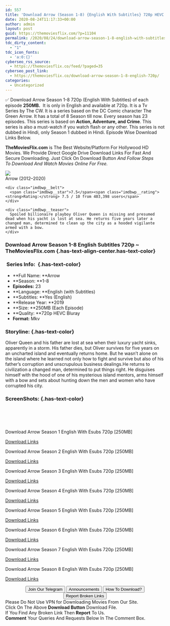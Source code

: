 ```yaml
---
id: 557
title: 'Download Arrow (Season 1-8) {English With Subtitles} 720p HEVC Bluray [250MB]'
date: 2020-08-24T11:17:33+00:00
author: admin
layout: post
guid: https://themoviesflix.com/?p=11104
permalink: /2020/08/24/download-arrow-season-1-8-english-with-subtitles-720p-hevc-bluray-250mb/
tdc_dirty_content:
  - "1"
tdc_icon_fonts:
  - 'a:0:{}'
cyberseo_rss_source:
  - https://themoviesflix.co/feed/?paged=35
cyberseo_post_link:
  - https://themoviesflix.co/download-arrow-season-1-8-english-720p/
categories:
  - Uncategorized
---
```

✅ Download Arrow Season 1-8&nbsp;720p&nbsp;(English With Subtitles) of each episode&nbsp;**250MB.**&nbsp; It is only in&nbsp;English&nbsp;and available at&nbsp;720p. It is a&nbsp;Tv Series&nbsp;by&nbsp;The CW. It is a&nbsp;series&nbsp;based on the DC Comic character The Green Arrow. It has a total of 8 Season till now. Every season has 23 episodes. This series is based on&nbsp;**Action, Adventure, and Crime**. This series is also a must-watch if you watch flash or any other. This series is not dubbed in Hindi, only Season 1 dubbed in Hindi. Episode Wise Download Links Below.

**TheMoviesFlix.com**&nbsp;is The Best Website/Platform For Hollywood HD Movies. We Provide Direct Google Drive Download Links For Fast And Secure Downloading. Just Click On Download Button&nbsp;_And Follow Steps To&nbsp;Download And Watch Movies Online For Free._

<div class="imdbwp imdbwp--movie dark">
  <div class="imdbwp__thumb">
    <a class="imdbwp__link" target="_blank" title="Arrow" href="https://www.imdb.com/title/tt2193021/" rel="nofollow noopener noreferrer"><img class="imdbwp__img" src="https://m.media-amazon.com/images/M/MV5BMTI0NTMwMDgtYTMzZC00YmJhLTg4NzMtMTc1NjI4MWY4NmQ4XkEyXkFqcGdeQXVyNTY3MTYzOTA@._V1_SX300.jpg" /></a>
  </div>
  
  <div class="imdbwp__content">
    <div class="imdbwp__header">
      <span class="imdbwp__title">Arrow</span> (2012–2020)
    </div>
    
    <div class="imdbwp__belt">
      <span class="imdbwp__star">7.5</span><span class="imdbwp__rating"><strong>Rating:</strong> 7.5 / 10 from 403,398 users</span>
    </div>
    
    <div class="imdbwp__teaser">
      Spoiled billionaire playboy Oliver Queen is missing and presumed dead when his yacht is lost at sea. He returns five years later a changed man, determined to clean up the city as a hooded vigilante armed with a bow.
    </div>
  </div>
</div>

### Download Arrow Season 1-8 English Subtitles 720p ~ TheMoviesFlix.com {.has-text-align-center.has-text-color}

### &nbsp;Series Info:&nbsp; {.has-text-color}

  * **Full Name:&nbsp;**Arrow
  * **Season:&nbsp;**1-8
  * **Episodes:**&nbsp;23
  * **Language:&nbsp;**English (with Subtitles)
  * **Subtitles:&nbsp;**Yes (English)
  * **Release Year:&nbsp;**2019
  * **Size:&nbsp;**250MB (Each Episode)
  * **Quality:&nbsp;**720p HEVC Bluray
  * **Format:**&nbsp;Mkv

### Storyline: {.has-text-color}

Oliver Queen and his father are lost at sea when their luxury yacht sinks, apparently in a storm. His father dies, but Oliver survives for five years on an uncharted island and eventually returns home. But he wasn’t alone on the island where he learned not only how to fight and survive but also of his father’s corruption and unscrupulous business dealings.He returns to civilization a changed man, determined to put things right. He disguises himself with the hood of one of his mysterious island mentors, arms himself with a bow and sets about hunting down the men and women who have corrupted his city.

### ScreenShots: {.has-text-color}

<div class="wp-block-image">
  <figure class="aligncenter"><img src="https://i.imgur.com/zxjGVEy.jpg" alt /></figure>
</div>

<div class="wp-block-image">
  <figure class="aligncenter"><img src="https://i.imgur.com/Ob4jFJP.jpg" alt /></figure>
</div>

<div class="wp-block-image">
  <figure class="aligncenter"><img src="https://i.imgur.com/thFyvPp.jpg" alt /></figure>
</div>

<div class="wp-block-image">
  <figure class="aligncenter"><img src="https://i.imgur.com/RhzxGUD.jpg" alt /></figure>
</div>

<div class="wp-block-image">
  <figure class="aligncenter"><img src="https://i.imgur.com/CbcUOLo.jpg" alt /></figure>
</div>

<p class="has-text-align-center has-text-color has-medium-font-size">
  Download Arrow Season 1 English With Esubs 720p [250MB]
</p>

<span class="mb-center maxbutton-3-center"><span class="maxbutton-3-container mb-container"><a class="maxbutton-3 maxbutton maxbutton-post-button" target="_blank" rel="nofollow noopener noreferrer" href="https://coinquint.com/a7510/"><span class="mb-text">Download Links</span></a></span></span>

<p class="has-text-align-center has-text-color has-medium-font-size">
  Download Arrow Season 2 English With Esubs 720p [250MB]
</p>

<span class="mb-center maxbutton-3-center"><span class="maxbutton-3-container mb-container"><a class="maxbutton-3 maxbutton maxbutton-post-button" target="_blank" rel="nofollow noopener noreferrer" href="https://coinquint.com/a7515/"><span class="mb-text">Download Links</span></a></span></span>

<p class="has-text-align-center has-text-color has-medium-font-size">
  Download Arrow Season 3 English With Esubs 720p [250MB]
</p>

<span class="mb-center maxbutton-3-center"><span class="maxbutton-3-container mb-container"><a class="maxbutton-3 maxbutton maxbutton-post-button" target="_blank" rel="nofollow noopener noreferrer" href="https://coinquint.com/a7520/"><span class="mb-text">Download Links</span></a></span></span>

<p class="has-text-align-center has-text-color has-medium-font-size">
  Download Arrow Season 4 English With Esubs 720p [250MB]
</p>

<span class="mb-center maxbutton-3-center"><span class="maxbutton-3-container mb-container"><a class="maxbutton-3 maxbutton maxbutton-post-button" target="_blank" rel="nofollow noopener noreferrer" href="https://coinquint.com/a7524/"><span class="mb-text">Download Links</span></a></span></span>

<p class="has-text-align-center has-text-color has-medium-font-size">
  Download Arrow Season 5 English With Esubs 720p [250MB]
</p>

<span class="mb-center maxbutton-3-center"><span class="maxbutton-3-container mb-container"><a class="maxbutton-3 maxbutton maxbutton-post-button" target="_blank" rel="nofollow noopener noreferrer" href="https://coinquint.com/a7528/"><span class="mb-text">Download Links</span></a></span></span>

<p class="has-text-align-center has-text-color has-medium-font-size">
  Download Arrow Season 6 English With Esubs 720p [250MB]
</p>

<span class="mb-center maxbutton-3-center"><span class="maxbutton-3-container mb-container"><a class="maxbutton-3 maxbutton maxbutton-post-button" target="_blank" rel="nofollow noopener noreferrer" href="https://coinquint.com/a7530/"><span class="mb-text">Download Links</span></a></span></span>

<p class="has-text-align-center has-text-color has-medium-font-size">
  Download Arrow Season 7 English With Esubs 720p [250MB]
</p>

<span class="mb-center maxbutton-3-center"><span class="maxbutton-3-container mb-container"><a class="maxbutton-3 maxbutton maxbutton-post-button" target="_blank" rel="nofollow noopener noreferrer" href="https://coinquint.com/a7532/"><span class="mb-text">Download Links</span></a></span></span>

<p class="has-text-align-center has-text-color has-medium-font-size">
  Download Arrow Season 8 English With Esubs 720p [250MB]
</p>

<span class="mb-center maxbutton-3-center"><span class="maxbutton-3-container mb-container"><a class="maxbutton-3 maxbutton maxbutton-post-button" target="_blank" rel="nofollow noopener noreferrer" href="https://coinquint.com/a7535/"><span class="mb-text">Download Links</span></a></span></span>

<center>
</center>

<center>
  <a href="https://t.me/themoviesflixcom" target="_blank" data-wpel-link="external" rel="nofollow external noopener noreferrer"><button class="button button5">Join Our Telegram</button></a> <a href="https://themoviesflix.co/download-arrow-season-1-8-english-720p/#" target="_blank" data-wpel-link="external" rel="nofollow external noopener noreferrer"><button class="button button5">Announcements</button></a> <a href="https://themoviesflix.com/how-to-download/" target="_blank" data-wpel-link="external" rel="nofollow external noopener noreferrer"><button class="button button5">How To Download?</button></a> <a href="https://themoviesflix.co/download-arrow-season-1-8-english-720p/#" target="_blank" data-wpel-link="external" rel="nofollow external noopener noreferrer"><button class="button button5">Report Broken Links</button></a>
</center>

<div class="alert alert-danger">
  Please Do Not Use VPN for Downloading Movies From Our Site.
</div>

<div class="alert alert-success">
  Click On The Above <strong>Download Button</strong> Download File.
</div>

<div class="alert alert-warning">
  If You Find Any Broken Link Then <strong>Report</strong> To Us.
</div>

<div class="alert alert-info">
  <strong>Comment</strong> Your Queries And Requests Below In The Comment Box.
</div>
